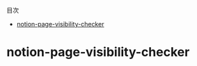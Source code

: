 <!-- START doctoc generated TOC please keep comment here to allow auto update -->
<!-- DON'T EDIT THIS SECTION, INSTEAD RE-RUN doctoc TO UPDATE -->
目次

- [notion-page-visibility-checker](#notion-page-visibility-checker)

<!-- END doctoc generated TOC please keep comment here to allow auto update -->

# notion-page-visibility-checker